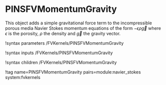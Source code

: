 # PINSFVMomentumGravity

This object adds a simple gravitational force term to the incompressible porous
media Navier Stokes momentum equations of the form $-\epsilon \rho \vec{g}$
where $\epsilon$ is the porosity, $\rho$ the density and $\vec{g}$ the gravity
vector.

!syntax parameters /FVKernels/PINSFVMomentumGravity

!syntax inputs /FVKernels/PINSFVMomentumGravity

!syntax children /FVKernels/PINSFVMomentumGravity

!tag name=PINSFVMomentumGravity pairs=module:navier_stokes system:fvkernels
